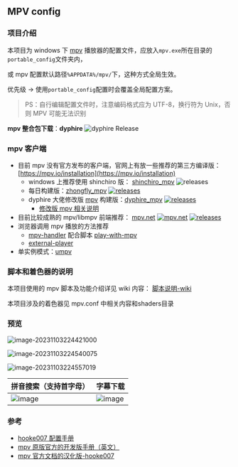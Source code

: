 ## MPV config

### 项目介绍

本项目为 windows 下 [mpv](https://github.com/mpv-player/mpv) 播放器的配置文件，应放入`mpv.exe`所在目录的`portable_config`文件夹内，

或 mpv 配置默认路径`%APPDATA%/mpv/`下，这种方式全局生效。

优先级 -> 使用`portable_config`配置时会覆盖全局配置方案。

> PS：自行编辑配置文件时，注意编码格式应为 UTF-8，换行符为 Unix，否则 MPV 可能无法识别
>

**mpv 整合包下载**：**dyphire** ![dyphire  Release](https://img.shields.io/github/v/release/dyphire/mpv-config)




### mpv 客户端

- 目前 mpv 没有官方发布的客户端，官网上有放一些推荐的第三方编译版：[https://mpv.io/installation](https://mpv.io/installation)
  - windows 上推荐使用 shinchiro 版： [shinchiro_mpv](https://github.com/shinchiro/mpv-winbuild-cmake/releases) ![releases](https://img.shields.io/github/v/release/shinchiro/mpv-winbuild-cmake)
  - 每日构建版：[zhongfly_mpv](https://github.com/zhongfly/mpv-winbuild) [![releases](https://img.shields.io/github/v/release/zhongfly/mpv-winbuild)](https://github.com/zhongfly/mpv-winbuild/releases)
  - dyphire 大佬修改版 [mpv](https://github.com/dyphire/mpv/tree/patch) 构建版：[dyphire_mpv](https://github.com/dyphire/mpv-winbuild) [![releases](https://img.shields.io/github/v/release/dyphire/mpv-winbuild)](https://github.com/dyphire/mpv-winbuild/releases)
    - [修改版 mpv 相关说明](https://github.com/dyphire/mpv-config/discussions/7)
- 目前比较成熟的 mpv/libmpv 前端推荐： [mpv.net](https://github.com/mpvnet-player/mpv.net) [![mpv.net](https://flat.badgen.net/github/last-commit/mpvnet-player/mpv.net?scale=1.0&cache=1800)](https://github.com/mpvnet-player/mpv.net) [![releases](https://img.shields.io/github/v/release/mpvnet-player/mpv.net)](https://github.com/mpvnet-player/mpv.net/releases)
- 浏览器调用 mpv 播放的方法推荐
  - [mpv-handler](https://github.com/akiirui/mpv-handler) 配合脚本 [play-with-mpv](https://greasyfork.org/zh-CN/scripts/416271-play-with-mpv)
  - [external-player](https://github.com/LuckyPuppy514/external-player)
- 单实例模式：[umpv](https://github.com/zhongfly/umpv-go)

### 脚本和着色器的说明

本项目使用的 mpv 脚本及功能介绍详见 wiki 内容： [脚本说明-wiki](https://github.com/dyphire/mpv-config/wiki/脚本说明)

本项目涉及的着色器见 mpv.conf 中相关内容和shaders目录

### 预览

 ![image-20231103224421000](https://cdn.jsdelivr.net/gh/dyphire/PicGo/img/2023/11/03/image-20231103224421000.png)

![image-20231103224540075](https://cdn.jsdelivr.net/gh/dyphire/PicGo/img/2023/11/03/image-20231103224540075.png)

![image-20231103224557019](https://cdn.jsdelivr.net/gh/dyphire/PicGo/img/2023/11/03/image-20231103224557019.png)

| 拼音搜索（支持首字母）                                                                                    | 字幕下载                                                                                           |
| ---------------------------------------------------------------------------------------------- | ---------------------------------------------------------------------------------------------- |
| ![image](https://cdn.jsdelivr.net/gh/dyphire/PicGo/img/2023/11/03/image-20231103224614449.png) | ![image](https://cdn.jsdelivr.net/gh/dyphire/PicGo/img/2023/11/03/image-20231103224721066.png) |

### 参考

* [hooke007 配置手册](https://hooke007.github.io/mpv-lazy/mpv.html)
* [mpv 原版官方的开发版手册（英文）](https://mpv.io/manual/master/)
* [mpv 官方文档的汉化版-hooke007](https://github.com/hooke007/mpv_doc-CN)
